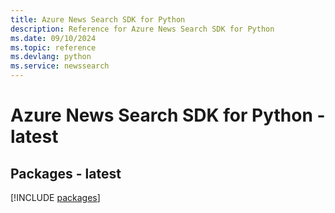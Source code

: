 ```yaml
---
title: Azure News Search SDK for Python
description: Reference for Azure News Search SDK for Python
ms.date: 09/10/2024
ms.topic: reference
ms.devlang: python
ms.service: newssearch
---
```

# Azure News Search SDK for Python - latest
## Packages - latest
[!INCLUDE [packages](news-search-index.md)]